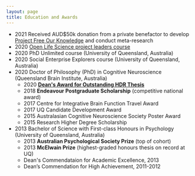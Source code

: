 ```yaml
---
layout: page
title: Education and Awards
---
```


* 2021 Received AUD$50k donation from a private benefactor to develop [Project Free Our Knowledge](https://freeourknowledge.org/) and conduct meta-research 
* 2020 [Open Life Science project leaders course](https://openlifesci.org)
* 2020 PhD Unlimited course (University of Queensland, Australia)
* 2020 Social Enterprise Explorers course (University of Queensland, Australia)
* 2020 Doctor of Philosophy (PhD) in Cognitive Neuroscience (Queensland Brain Institute, Australia)
  * 2020 **[Dean's Award for Outstanding HDR Thesis](https://my.uq.edu.au/information-and-services/higher-degree-research/my-thesis/deans-award-outstanding-hdr-theses)**
  * 2018 **Endeavour Postgraduate Scholarship** (competitive national award)
  * 2017 Centre for Integrative Brain Function Travel Award
  * 2017 UQ Candidate Development Award
  * 2015 Australasian Cognitive Neuroscience Society Poster Award
  * 2015 Research Higher Degree Scholarship
* 2013 Bachelor of Science with First-class Honours in Psychology (University of Queensland, Australia)
  * 2013 **Australian Psychological Society Prize** (top of cohort)
  * 2013 **McElwain Prize** (highest-graded honours thesis on record at UQ)
  * Dean's Commendataion for Academic Excellence, 2013
  * Dean’s Commendation for High Achievement, 2011-2012

